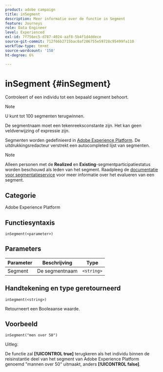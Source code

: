 ```yaml
---
product: adobe campaign
title: inSegment
description: Meer informatie over de functie in Segment
feature: Journeys
role: Data Engineer
level: Experienced
exl-id: 7f756ec5-d787-4024-aaf8-5b4f1d4ddece
source-git-commit: 712f66b2715bac0af206755e59728c95499fa110
workflow-type: tm+mt
source-wordcount: '150'
ht-degree: 6%

---
```


# inSegment {#inSegment}

Controleert of een individu tot een bepaald segment behoort.

>[!NOTE]
>
>U kunt tot 100 segmenten terugwinnen.

De segmentnaam moet een tekenreeksconstante zijn. Het kan geen veldverwijzing of expressie zijn.

Segmenten worden gedefinieerd in [Adobe Experience Platform](https://platform.adobe.com/segment/overview). De uitdrukkingsredacteur verstrekt een autocompleted lijst van segmenten.

>[!NOTE]
>
>Alleen personen met de **Realized** en **Existing**-segmentparticipatiestatus worden beschouwd als leden van het segment. Raadpleeg de [documentatie voor segmentatieservice](https://experienceleague.adobe.com/docs/experience-platform/segmentation/tutorials/evaluate-a-segment.html?lang=en#interpret-segment-results) voor meer informatie over het evalueren van een segment.

## Categorie

Adobe Experience Platform

## Functiesyntaxis

`inSegment(<parameter>)`

## Parameters

| Parameter | Beschrijving | Type |
|--- |--- |--- |
| Segment | De segmentnaam | `<string>` |

## Handtekening en type geretourneerd

`inSegment(<string>)`

Retourneert een Booleaanse waarde.

## Voorbeeld

`inSegment("men over 50")`

Uitleg:

De functie zal **[!UICONTROL true]** terugkeren als het individu binnen de reisinstantie deel van het segment van Adobe Experience Platform genoemd &quot;mannen over 50&quot; uitmaakt, anders **[!UICONTROL false]**.
